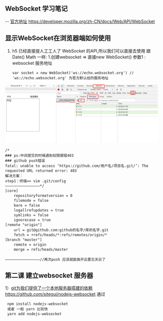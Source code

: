## WebSocket 学习笔记
-- [官方地址](https://developer.mozilla.org/zh-CN/docs/Web/API/WebSocket)
https://developer.mozilla.org/zh-CN/docs/Web/API/WebSocket
## 显示WebSocket在浏览器端如何使用
1) h5 已经直接提人工工人了 WebSocket 的API,所以我们可以直接去使用
   跟Date() Math 一样:
   1.创建websocket => 直接new WebSocket()
    参数1 : websocket 服务地址
    ```
    var socket = new WebSocket('ws://echo.websocket.org') // 'ws://echo.websocket.org' 为官方默认给的服务地址
    ```
![Alt 例图1](./1.jpeg "控制台查看websocket请求")
```
/*
### ps:中间提交的时候遇到权限报错403
### github push错误
fatal: unable to access ‘https://github.com/用户名/项目名.git/’: The requested URL returned error: 403 
解决方案：
step1：终端=> vim .git/config
————————————————*/
[core]
	repositoryformatversion = 0
	filemode = false
	bare = false
	logallrefupdates = true
	symlinks = false
	ignorecase = true
[remote "origin"]
	url = git@github.com:github的名字/库的名字.git
	fetch = +refs/heads/*:refs/remotes/origin/*
[branch "master"]
	remote = origin
	merge = refs/heads/master

————————————————//再次push 应该就能拨开云雾见天日了
```

## 第二课 建立websocket 服务器
1）[git为我们提供了一个本地服务器搭建的依赖](https://github.com/sitegui/nodejs-websocket)
https://github.com/sitegui/nodejs-websocket
通过 
```
 npm install nodejs-websocket
 或者 一般 yarn 比较快
 yarn add nodejs-websocket
```


